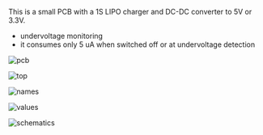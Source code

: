 This is a small PCB with a 1S LIPO charger and DC-DC converter to 5V or 3.3V.

- undervoltage monitoring
- it consumes only 5 uA when switched off or at undervoltage detection





![pcb](/sebseb7/LipoManager/raw/master/pcb.jpg)



![top](/sebseb7/LipoManager/raw/master/top.jpg)

![names](/sebseb7/LipoManager/raw/master/names.jpg)

![values](/sebseb7/LipoManager/raw/master/values.jpg)

![schematics](/sebseb7/LipoManager/raw/master/schematics.jpg)

